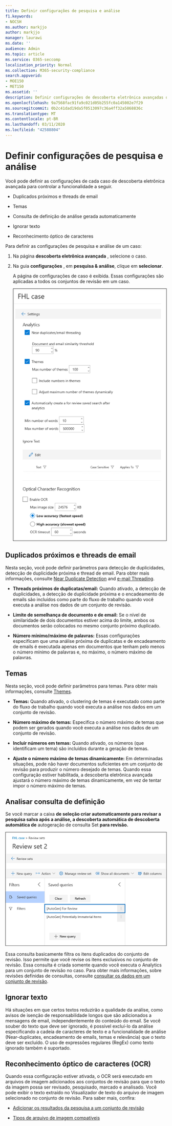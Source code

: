 ```yaml
---
title: Definir configurações de pesquisa e análise
f1.keywords:
- NOCSH
ms.author: markjjo
author: markjjo
manager: laurawi
ms.date: ''
audience: Admin
ms.topic: article
ms.service: O365-seccomp
localization_priority: Normal
ms.collection: M365-security-compliance
search.appverid:
- MOE150
- MET150
ms.assetid: ''
description: Definir configurações de descoberta eletrônica avançadas que se aplicam a todas as análises definidas em uma ocorrência. Isso inclui configurações para análise e OCR.
ms.openlocfilehash: 9a7568fac91fa9c021d05b255fc0a145002e7f29
ms.sourcegitcommit: 0b2c41dad19da5f0513097c36a4ff32a5868836c
ms.translationtype: MT
ms.contentlocale: pt-BR
ms.lasthandoff: 03/11/2020
ms.locfileid: "42588804"
---
```

# <a name="configure-search-and-analytics-settings"></a>Definir configurações de pesquisa e análise

Você pode definir as configurações de cada caso de descoberta eletrônica avançada para controlar a funcionalidade a seguir.

- Duplicados próximos e threads de email

- Temas

- Consulta de definição de análise gerada automaticamente

- Ignorar texto

- Reconhecimento óptico de caracteres

Para definir as configurações de pesquisa e análise de um caso:

1. Na página **descoberta eletrônica avançada** , selecione o caso.

2. Na guia **configurações** , em **pesquisa & análise**, clique em **selecionar**.

   A página de configurações de caso é exibida. Essas configurações são aplicadas a todos os conjuntos de revisão em um caso.

   ![Definir as configurações de análise e de pesquisa para uma ocorrência de descoberta eletrônica avançada](../media/AeDCaseSettings.png)

## <a name="near-duplicates-and-email-threading"></a>Duplicados próximos e threads de email

Nesta seção, você pode definir parâmetros para detecção de duplicidades, detecção de duplicidade próxima e thread de email. Para obter mais informações, consulte [Near Duplicate Detection](near-duplicates.md) and [e-mail Threading](email-threading.md).

- **Threads próximos de duplicatas/email:** Quando ativado, a detecção de duplicidades, a detecção de duplicidade próxima e o encadeamento de emails são incluídos como parte do fluxo de trabalho quando você executa a análise nos dados de um conjunto de revisão.

- **Limite de semelhança de documento e de email:** Se o nível de similaridade de dois documentos estiver acima do limite, ambos os documentos serão colocados no mesmo conjunto próximo duplicado.

- **Número mínimo/máximo de palavras:** Essas configurações especificam que uma análise próxima de duplicatas e de encadeamento de emails é executada apenas em documentos que tenham pelo menos o número mínimo de palavras e, no máximo, o número máximo de palavras.

## <a name="themes"></a>Temas

Nesta seção, você pode definir parâmetros para temas. Para obter mais informações, consulte [Themes](themes-in-advanced-ediscovery.md).

- **Temas:** Quando ativado, o clustering de temas é executado como parte do fluxo de trabalho quando você executa a análise nos dados em um conjunto de revisão.

- **Número máximo de temas:** Especifica o número máximo de temas que podem ser gerados quando você executa a análise nos dados de um conjunto de revisão.

- **Incluir números em temas:** Quando ativado, os números (que identificam um tema) são incluídos durante a geração de temas. 

- **Ajuste o número máximo de temas dinamicamente:** Em determinadas situações, pode não haver documentos suficientes em um conjunto de revisão para produzir o número desejado de temas. Quando essa configuração estiver habilitada, a descoberta eletrônica avançada ajustará o número máximo de temas dinamicamente, em vez de tentar impor o número máximo de temas.

## <a name="review-set-query"></a>Analisar consulta de definição

Se você marcar a caixa **de seleção criar automaticamente para revisar a pesquisa salva após a análise, a descoberta automática de descoberta automática de** autogeração de consulta Set **para revisão.** 

![A consulta AutoGenerated de revisar](../media/AeDForReviewQuery.png)

Essa consulta basicamente filtra os itens duplicados do conjunto de revisão. Isso permite que você revise os itens exclusivos no conjunto de revisão. Essa consulta é criada somente quando você executa o Analytics para um conjunto de revisão no caso. Para obter mais informações, sobre revisões definidas de consultas, consulte [consultar os dados em um conjunto de revisão](review-set-search.md).

## <a name="ignore-text"></a>Ignorar texto

Há situações em que certos textos reduzirão a qualidade da análise, como avisos de isenção de responsabilidade longos que são adicionados a mensagens de email, independentemente do conteúdo do email. Se você souber do texto que deve ser ignorado, é possível excluí-lo da análise especificando a cadeia de caracteres de texto e a funcionalidade de análise (Near-duplicates, encadeamento de emails, temas e relevância) que o texto deve ser excluído. O uso de expressões regulares (RegEx) como texto ignorado também é suportado. 

## <a name="optical-character-recognition-ocr"></a>Reconhecimento óptico de caracteres (OCR)

Quando essa configuração estiver ativada, o OCR será executado em arquivos de imagem adicionados aos conjuntos de revisão para que o texto da imagem possa ser revisado, pesquisado, marcado e analisado. Você pode exibir o texto extraído no Visualizador de texto do arquivo de imagem selecionado no conjunto de revisão. Para saber mais, confira:

- [Adicionar os resultados da pesquisa a um conjunto de revisão](add-data-to-review-set.md#optical-character-recognition)

- [Tipos de arquivo de imagem compatíveis](supported-filetypes-ediscovery20.md#image)
